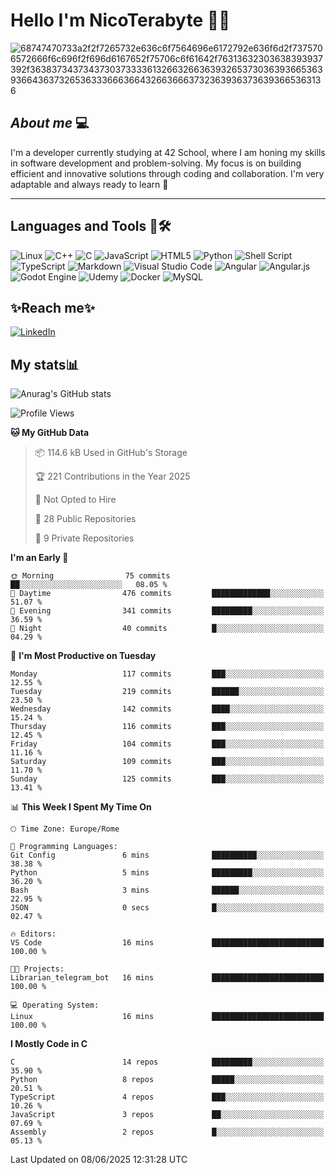 # Hello I'm NicoTerabyte 🐧🔨

![68747470733a2f2f7265732e636c6f7564696e6172792e636f6d2f7375706572666f6c696f2f696d6167652f75706c6f61642f76313632303638393937392f363837343734373037333361326632663639326537303639366536393664363732653633366636643266366637323639363736393665363136](https://user-images.githubusercontent.com/58959408/232639433-cb0aea21-66f0-4508-a771-85e2089c5a87.gif)



## _About me_ 💻

I'm a developer currently studying at 42 School, where I am honing my skills in software development and problem-solving. My focus is on building efficient and innovative solutions through coding and collaboration. I'm very adaptable and always ready to learn 🚀

---

## **Languages and Tools 🧰🛠️**
![Linux](https://img.shields.io/badge/Linux-FCC624?style=for-the-badge&logo=linux&logoColor=black)
![C++](https://img.shields.io/badge/c++-%2300599C.svg?style=for-the-badge&logo=c%2B%2B&logoColor=white)
![C](https://img.shields.io/badge/c-%2300599C.svg?style=for-the-badge&logo=c&logoColor=white)
![JavaScript](https://img.shields.io/badge/javascript-%23323330.svg?style=for-the-badge&logo=javascript&logoColor=%23F7DF1E)
![HTML5](https://img.shields.io/badge/html5-%23E34F26.svg?style=for-the-badge&logo=html5&logoColor=white)
![Python](https://img.shields.io/badge/python-3670A0?style=for-the-badge&logo=python&logoColor=ffdd54)
![Shell Script](https://img.shields.io/badge/shell_script-%23121011.svg?style=for-the-badge&logo=gnu-bash&logoColor=white)
![TypeScript](https://img.shields.io/badge/typescript-%23007ACC.svg?style=for-the-badge&logo=typescript&logoColor=white)
![Markdown](https://img.shields.io/badge/markdown-%23000000.svg?style=for-the-badge&logo=markdown&logoColor=white)
![Visual Studio Code](https://img.shields.io/badge/Visual%20Studio%20Code-0078d7.svg?style=for-the-badge&logo=visual-studio-code&logoColor=white)
![Angular](https://img.shields.io/badge/angular-%23DD0031.svg?style=for-the-badge&logo=angular&logoColor=white)
![Angular.js](https://img.shields.io/badge/angular.js-%23E23237.svg?style=for-the-badge&logo=angularjs&logoColor=white)
![Godot Engine](https://img.shields.io/badge/GODOT-%23FFFFFF.svg?style=for-the-badge&logo=godot-engine)
![Udemy](https://img.shields.io/badge/Udemy-A435F0?style=for-the-badge&logo=Udemy&logoColor=white)
![Docker](https://img.shields.io/badge/docker-%230db7ed.svg?style=for-the-badge&logo=docker&logoColor=white)
![MySQL](https://img.shields.io/badge/mysql-4479A1.svg?style=for-the-badge&logo=mysql&logoColor=white)


## ✨Reach me✨
[![LinkedIn](https://img.shields.io/badge/linkedin-%230077B5.svg?style=for-the-badge&logo=linkedin&logoColor=white)](https://www.linkedin.com/in/lorenzo-nicotera/)


## My stats📊
![Anurag's GitHub stats](https://github-readme-stats.vercel.app/api?username=nicoterabyte&theme=radical&show_icons=true)

<!--START_SECTION:waka-->
![Profile Views](http://img.shields.io/badge/Profile%20Views-2-blue)

**🐱 My GitHub Data** 

> 📦 114.6 kB Used in GitHub's Storage 
 > 
> 🏆 221 Contributions in the Year 2025
 > 
> 🚫 Not Opted to Hire
 > 
> 📜 28 Public Repositories 
 > 
> 🔑 9 Private Repositories 
 > 
**I'm an Early 🐤** 

```text
🌞 Morning                75 commits          ██░░░░░░░░░░░░░░░░░░░░░░░   08.05 % 
🌆 Daytime                476 commits         █████████████░░░░░░░░░░░░   51.07 % 
🌃 Evening                341 commits         █████████░░░░░░░░░░░░░░░░   36.59 % 
🌙 Night                  40 commits          █░░░░░░░░░░░░░░░░░░░░░░░░   04.29 % 
```
📅 **I'm Most Productive on Tuesday** 

```text
Monday                   117 commits         ███░░░░░░░░░░░░░░░░░░░░░░   12.55 % 
Tuesday                  219 commits         ██████░░░░░░░░░░░░░░░░░░░   23.50 % 
Wednesday                142 commits         ████░░░░░░░░░░░░░░░░░░░░░   15.24 % 
Thursday                 116 commits         ███░░░░░░░░░░░░░░░░░░░░░░   12.45 % 
Friday                   104 commits         ███░░░░░░░░░░░░░░░░░░░░░░   11.16 % 
Saturday                 109 commits         ███░░░░░░░░░░░░░░░░░░░░░░   11.70 % 
Sunday                   125 commits         ███░░░░░░░░░░░░░░░░░░░░░░   13.41 % 
```


📊 **This Week I Spent My Time On** 

```text
🕑︎ Time Zone: Europe/Rome

💬 Programming Languages: 
Git Config               6 mins              ██████████░░░░░░░░░░░░░░░   38.38 % 
Python                   5 mins              █████████░░░░░░░░░░░░░░░░   36.20 % 
Bash                     3 mins              ██████░░░░░░░░░░░░░░░░░░░   22.95 % 
JSON                     0 secs              █░░░░░░░░░░░░░░░░░░░░░░░░   02.47 % 

🔥 Editors: 
VS Code                  16 mins             █████████████████████████   100.00 % 

🐱‍💻 Projects: 
Librarian_telegram_bot   16 mins             █████████████████████████   100.00 % 

💻 Operating System: 
Linux                    16 mins             █████████████████████████   100.00 % 
```

**I Mostly Code in C** 

```text
C                        14 repos            █████████░░░░░░░░░░░░░░░░   35.90 % 
Python                   8 repos             █████░░░░░░░░░░░░░░░░░░░░   20.51 % 
TypeScript               4 repos             ███░░░░░░░░░░░░░░░░░░░░░░   10.26 % 
JavaScript               3 repos             ██░░░░░░░░░░░░░░░░░░░░░░░   07.69 % 
Assembly                 2 repos             █░░░░░░░░░░░░░░░░░░░░░░░░   05.13 % 
```




 Last Updated on 08/06/2025 12:31:28 UTC
<!--END_SECTION:waka-->
